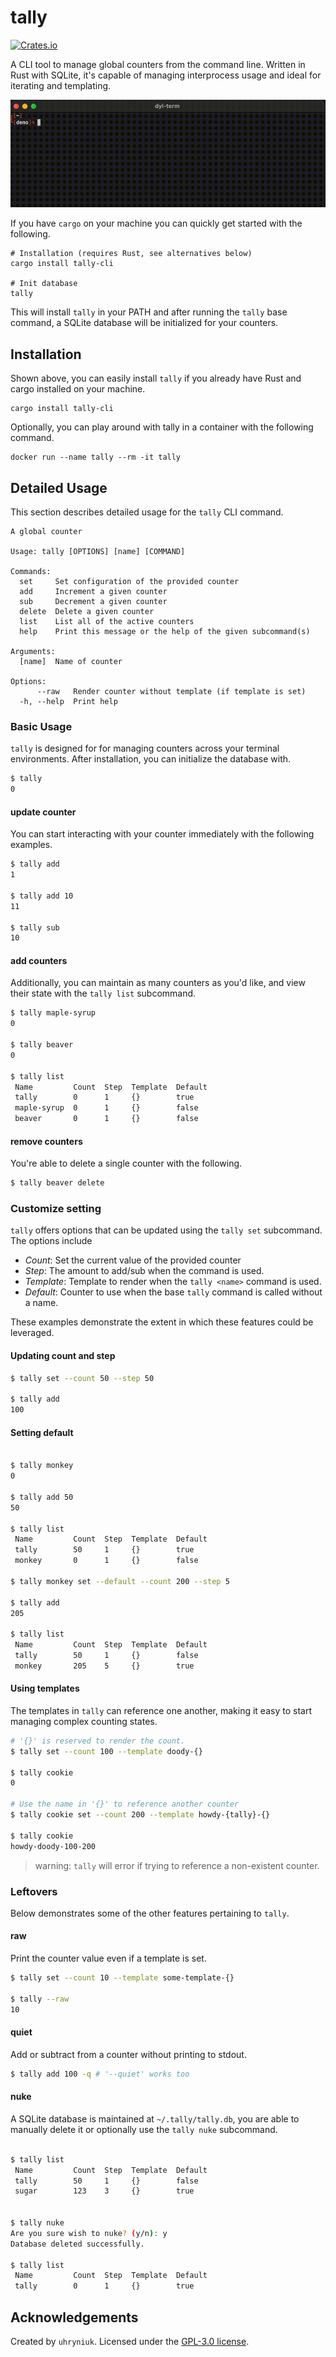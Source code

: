 # tally

[![Crates.io](https://img.shields.io/crates/v/tally-cli.svg)](https://crates.io/crates/tally-cli)

A CLI tool to manage global counters from the command line. Written in Rust with SQLite, it's capable of managing interprocess usage and ideal for iterating and templating.

![Video demo](./docs/media/tally-demo-1.gif)

If you have `cargo` on your machine you can quickly get started with the following.

```shell
# Installation (requires Rust, see alternatives below)
cargo install tally-cli

# Init database
tally
```

This will install `tally` in your PATH and after running the `tally` base command, a SQLite database will be initialized for your counters.

## Installation

Shown above, you can easily install `tally` if you already have Rust and cargo installed on your machine.

```
cargo install tally-cli
```

Optionally, you can play around with tally in a container with the following command.

```
docker run --name tally --rm -it tally
```

## Detailed Usage

This section describes detailed usage for the `tally` CLI command.

```
A global counter

Usage: tally [OPTIONS] [name] [COMMAND]

Commands:
  set     Set configuration of the provided counter
  add     Increment a given counter
  sub     Decrement a given counter
  delete  Delete a given counter
  list    List all of the active counters
  help    Print this message or the help of the given subcommand(s)

Arguments:
  [name]  Name of counter

Options:
      --raw   Render counter without template (if template is set)
  -h, --help  Print help

```

### Basic Usage

`tally` is designed for for managing counters across your terminal environments. After installation, you can initialize the database with.


```bash
$ tally
0
```

#### update counter

You can start interacting with your counter immediately with the following examples.

```bash
$ tally add
1

$ tally add 10
11

$ tally sub
10
```

#### add counters

Additionally, you can maintain as many counters as you'd like, and view their state with the `tally list` subcommand.

```bash
$ tally maple-syrup
0

$ tally beaver
0

$ tally list
 Name         Count  Step  Template  Default  
 tally        0      1     {}        true     
 maple-syrup  0      1     {}        false    
 beaver       0      1     {}        false    
```

#### remove counters

You're able to delete a single counter with the following.

```bash
$ tally beaver delete
```

### Customize setting

`tally` offers options that can be updated using the `tally set` subcommand. The options include

* *Count*: Set the current value of the provided counter
* *Step*: The amount to add/sub when the command is used.
* *Template*: Template to render when the `tally <name>` command is used.
* *Default*: Counter to use when the base `tally` command is called without a name.

These examples demonstrate the extent in which these features could be leveraged.

#### Updating count and step

```bash
$ tally set --count 50 --step 50

$ tally add
100
```

#### Setting default

```bash

$ tally monkey
0

$ tally add 50
50

$ tally list
 Name         Count  Step  Template  Default  
 tally        50     1     {}        true     
 monkey       0      1     {}        false    

$ tally monkey set --default --count 200 --step 5

$ tally add 
205

$ tally list
 Name         Count  Step  Template  Default  
 tally        50     1     {}        false
 monkey       205    5     {}        true

```

#### Using templates

The templates in `tally` can reference one another, making it easy to start managing complex counting states.

```bash
# '{}' is reserved to render the count.
$ tally set --count 100 --template doody-{}

$ tally cookie
0

# Use the name in '{}' to reference another counter
$ tally cookie set --count 200 --template howdy-{tally}-{}

$ tally cookie
howdy-doody-100-200
```

> warning: `tally` will error if trying to reference a non-existent counter.

### Leftovers

Below demonstrates some of the other features pertaining to `tally`.

#### raw

Print the counter value even if a template is set.

```bash
$ tally set --count 10 --template some-template-{}

$ tally --raw
10
```

#### quiet

Add or subtract from a counter without printing to stdout.

```bash
$ tally add 100 -q # '--quiet' works too
```

#### nuke

A SQLite database is maintained at `~/.tally/tally.db`, you are able to manually delete it or optionally use the `tally nuke` subcommand.

```bash

$ tally list
 Name         Count  Step  Template  Default  
 tally        50     1     {}        false
 sugar        123    3     {}        true


$ tally nuke
Are you sure wish to nuke? (y/n): y
Database deleted successfully.

$ tally list
 Name         Count  Step  Template  Default  
 tally        0      1     {}        true
```


## Acknowledgements

Created by `uhryniuk`. Licensed under the [GPL-3.0 license](LICENSE).


